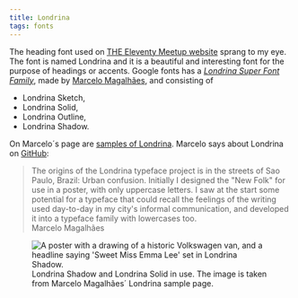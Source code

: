 ```yaml
---
title: Londrina
tags: fonts
---
```

The heading font used on [THE Eleventy Meetup website](https://11tymeetup.dev) sprang to my eye. The font is named Londrina and it is a beautiful and interesting font for the purpose of headings or accents. Google fonts has a [<cite>Londrina Super Font Family</cite>](https://fonts.google.com/?query=londrina), made by [Marcelo Magalhães](https://tipospereira.com/), and consisting of

- Londrina Sketch,
- Londrina Solid,
- Londrina Outline,
- Londrina Shadow.

On Marcelo´s page are [samples of Londrina](https://tipospereira.com/londrina-typeface). Marcelo says about Londrina on [GitHub](https://github.com/marcelommp/Londrina-Typeface):

<blockquote>
The origins of the Londrina typeface project is in the streets of Sao Paulo, Brazil: Urban confusion. Initially I designed the "New Folk" for use in a poster, with only uppercase letters. I saw at the start some potential for a typeface that could recall the feelings of the writing used day-to-day in my city's informal communication, and developed it into a typeface family with lowercases too. 
<footer>Marcelo Magalhães</footer>
</blockquote>

<figure>
<img src="/img/fonts/londrina.png" alt="A poster with a drawing of a historic Volkswagen van, and a headline saying 'Sweet Miss Emma Lee' set in Londrina Shadow.">
<figcaption>Londrina Shadow and Londrina Solid in use. The image is taken from Marcelo Magalhães´ Londrina sample page.</figcaption>
</figure>



